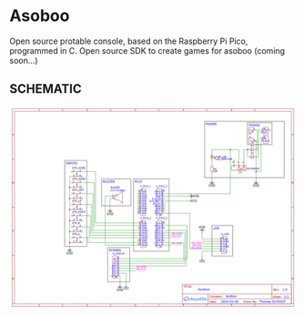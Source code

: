 # Asoboo

Open source protable console, based on the Raspberry Pi Pico, programmed in C.
Open source SDK to create games for asoboo (coming soon...)

## SCHEMATIC
![Asoboo Schematic](https://github.com/Thomas-Duthoit/Asoboo/raw/main/readme_res/Schematic_ASOBOO_2025-06-30.png)






